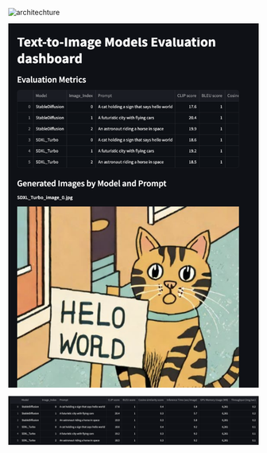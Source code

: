 ![architechture]()

![visualization_app](README_files/streamlit_v1.png)

![evaluation_results](README_files/evaluation_results.png)